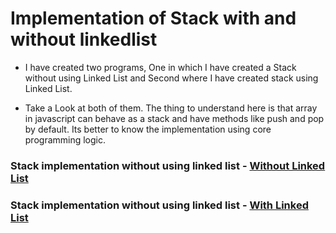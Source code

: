 # Implementation of Stack with and without linkedlist


 - I have created two programs, One in which I have created a Stack without using Linked List and Second where I have created stack using Linked List.

 - Take a Look at both of them. The thing to understand here is that array in javascript can behave as a stack and have methods like push and pop by default. Its better to know the implementation using core programming logic.


### Stack implementation without using linked list - [Without Linked List](wo-linkedlist/index.js)

### Stack implementation without using linked list - [With Linked List](with-linkedlist/index.js)